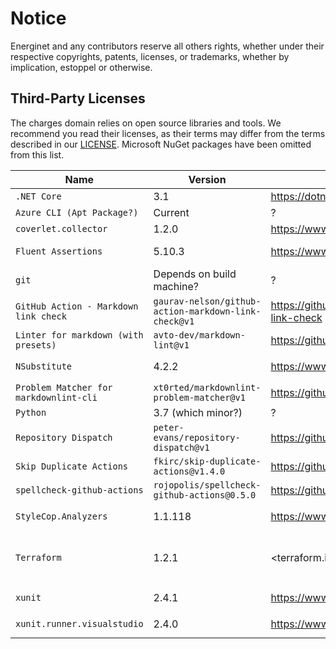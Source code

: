 # Notice

Energinet and any contributors reserve all others rights, whether under their respective copyrights, patents, licenses, or trademarks, whether by implication, estoppel or otherwise.

## Third-Party Licenses

The charges domain relies on open source libraries and tools.
We recommend you read their licenses, as their terms may differ from the terms described in our [LICENSE](LICENSE).
Microsoft NuGet packages have been omitted from this list.

| Name | Version | Url | License |
| -- | -- | -- | -- |
| `.NET Core` | 3.1 | <https://dotnet.microsoft.com/download/dotnet/3.1> | MIT |
| `Azure CLI (Apt Package?)` | Current | ? | ? |
| `coverlet.collector` | 1.2.0 | <https://www.nuget.org/packages/coverlet.collector/1.2.0> | MIT |
| `Fluent Assertions` | 5.10.3 | <https://www.nuget.org/packages/FluentAssertions/5.10.3/> | Apache-2.0 |
| `git` | Depends on build machine? | ? | ? |
| `GitHub Action - Markdown link check` | `gaurav-nelson/github-action-markdown-link-check@v1` | <https://github.com/gaurav-nelson/github-action-markdown-link-check> | MIT |
| `Linter for markdown (with presets)` | `avto-dev/markdown-lint@v1` | <https://github.com/avto-dev/markdown-lint> | MIT |
| `NSubstitute` | 4.2.2 | <https://www.nuget.org/packages/NSubstitute/4.2.2> | BSD-3-Clause |
| `Problem Matcher for markdownlint-cli` | `xt0rted/markdownlint-problem-matcher@v1` | <https://github.com/xt0rted/markdownlint-problem-matcher> | MIT |
| `Python` | 3.7 (which minor?) | ? | ? |
| `Repository Dispatch` | `peter-evans/repository-dispatch@v1` | <https://github.com/peter-evans/repository-dispatch> | MIT |
| `Skip Duplicate Actions` | `fkirc/skip-duplicate-actions@v1.4.0` | <https://github.com/fkirc/skip-duplicate-actions> | MIT |
| `spellcheck-github-actions` | `rojopolis/spellcheck-github-actions@0.5.0` | <https://github.com/rojopolis/spellcheck-github-actions> | MIT |
| `StyleCop.Analyzers` | 1.1.118 | <https://www.nuget.org/packages/StyleCop.Analyzers/1.1.118> | Apache-2.0 |
| `Terraform` | 1.2.1 | <terraform.io> | Mozilla Public License 2.0 |
| `xunit` | 2.4.1 | <https://www.nuget.org/packages/xunit/2.4.1> | [`xunit` license](https://raw.githubusercontent.com/xunit/xunit/master/license.txt) |
| `xunit.runner.visualstudio` | 2.4.0 | <https://www.nuget.org/packages/xunit.runner.visualstudio/2.4.0> | [`xunit` license](https://raw.githubusercontent.com/xunit/xunit/master/license.txt) |
